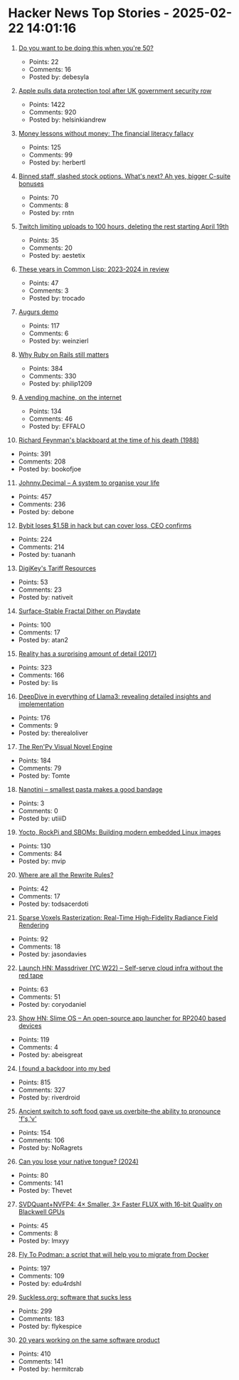 # Hacker News Top Stories - 2025-02-22 14:01:16

1. [Do you want to be doing this when you're 50?](https://prog21.dadgum.com/154.html)
   - Points: 22
   - Comments: 16
   - Posted by: debesyla

2. [Apple pulls data protection tool after UK government security row](https://www.bbc.com/news/articles/cgj54eq4vejo)
   - Points: 1422
   - Comments: 920
   - Posted by: helsinkiandrew

3. [Money lessons without money: The financial literacy fallacy](https://anandsanwal.me/financial-literacy-fallacy/)
   - Points: 125
   - Comments: 99
   - Posted by: herbertl

4. [Binned staff, slashed stock options. What's next? Ah yes, bigger C-suite bonuses](https://www.theregister.com/2025/02/22/meta_pumps_executive_bonuses/)
   - Points: 70
   - Comments: 8
   - Posted by: rntn

5. [Twitch limiting uploads to 100 hours, deleting the rest starting April 19th](https://twitter.com/twitchsupport/status/1892277199497043994)
   - Points: 35
   - Comments: 20
   - Posted by: aestetix

6. [These years in Common Lisp: 2023-2024 in review](https://lisp-journey.gitlab.io/blog/these-years-in-common-lisp-2023-2024-in-review/)
   - Points: 47
   - Comments: 3
   - Posted by: trocado

7. [Augurs demo](https://demo.augu.rs/)
   - Points: 117
   - Comments: 6
   - Posted by: weinzierl

8. [Why Ruby on Rails still matters](https://www.contraption.co/rails-versus-nextjs/)
   - Points: 384
   - Comments: 330
   - Posted by: philip1209

9. [A vending machine, on the internet](https://threekindwords.com/blog/vending-machine-on-the-internet/)
   - Points: 134
   - Comments: 46
   - Posted by: EFFALO

10. [Richard Feynman's blackboard at the time of his death (1988)](https://digital.archives.caltech.edu/collections/Images/1.10-29/)
   - Points: 391
   - Comments: 208
   - Posted by: bookofjoe

11. [Johnny.Decimal – A system to organise your life](https://johnnydecimal.com)
   - Points: 457
   - Comments: 236
   - Posted by: debone

12. [Bybit loses $1.5B in hack but can cover loss, CEO confirms](https://www.tradingview.com/news/coindesk:cda1c390e094b:0-bybit-ceo-confirms-exchange-was-hacked-for-1-46b-says-his-firm-can-cover-the-loss/)
   - Points: 224
   - Comments: 214
   - Posted by: tuananh

13. [DigiKey's Tariff Resources](https://www.digikey.com/en/resources/tariff-resources)
   - Points: 53
   - Comments: 23
   - Posted by: nativeit

14. [Surface-Stable Fractal Dither on Playdate](https://aras-p.info/blog/2025/02/09/Surface-Stable-Fractal-Dither-on-Playdate/)
   - Points: 100
   - Comments: 17
   - Posted by: atan2

15. [Reality has a surprising amount of detail (2017)](http://johnsalvatier.org/blog/2017/reality-has-a-surprising-amount-of-detail)
   - Points: 323
   - Comments: 166
   - Posted by: lis

16. [DeepDive in everything of Llama3: revealing detailed insights and implementation](https://github.com/therealoliver/Deepdive-llama3-from-scratch)
   - Points: 176
   - Comments: 9
   - Posted by: therealoliver

17. [The Ren'Py Visual Novel Engine](https://www.renpy.org/)
   - Points: 184
   - Comments: 79
   - Posted by: Tomte

18. [Nanotini – smallest pasta makes a good bandage](https://www.scientificamerican.com/article/the-worlds-smallest-pasta-is-not-very-tasty/)
   - Points: 3
   - Comments: 0
   - Posted by: utiiiD

19. [Yocto, RockPi and SBOMs: Building modern embedded Linux images](https://vpetersson.com/2025/02/21/yocto-rockpi-and-sboms.html)
   - Points: 130
   - Comments: 84
   - Posted by: mvip

20. [Where are all the Rewrite Rules?](https://www.philipzucker.com/rewrite_rules/)
   - Points: 42
   - Comments: 17
   - Posted by: todsacerdoti

21. [Sparse Voxels Rasterization: Real-Time High-Fidelity Radiance Field Rendering](https://svraster.github.io/)
   - Points: 92
   - Comments: 18
   - Posted by: jasondavies

22. [Launch HN: Massdriver (YC W22) – Self-serve cloud infra without the red tape](undefined)
   - Points: 63
   - Comments: 51
   - Posted by: coryodaniel

23. [Show HN: Slime OS – An open-source app launcher for RP2040 based devices](https://github.com/abeisgoat/slime_os)
   - Points: 119
   - Comments: 4
   - Posted by: abeisgreat

24. [I found a backdoor into my bed](https://trufflesecurity.com/blog/removing-jeff-bezos-from-my-bed)
   - Points: 815
   - Comments: 327
   - Posted by: riverdroid

25. [Ancient switch to soft food gave us overbite–the ability to pronounce 'f's,'v'](https://www.science.org/content/article/ancient-switch-soft-food-gave-us-overbite-and-ability-pronounce-f-s-and-v-s)
   - Points: 154
   - Comments: 106
   - Posted by: NoRagrets

26. [Can you lose your native tongue? (2024)](https://www.nytimes.com/2024/05/14/magazine/native-language-loss.html)
   - Points: 80
   - Comments: 141
   - Posted by: Thevet

27. [SVDQuant+NVFP4: 4× Smaller, 3× Faster FLUX with 16-bit Quality on Blackwell GPUs](https://hanlab.mit.edu/blog/svdquant-nvfp4)
   - Points: 45
   - Comments: 8
   - Posted by: lmxyy

28. [Fly To Podman: a script that will help you to migrate from Docker](https://github.com/Edu4rdSHL/fly-to-podman)
   - Points: 197
   - Comments: 109
   - Posted by: edu4rdshl

29. [Suckless.org: software that sucks less](https://suckless.org/)
   - Points: 299
   - Comments: 183
   - Posted by: flykespice

30. [20 years working on the same software product](https://successfulsoftware.net/2025/02/21/20-years-working-on-the-same-software-product/)
   - Points: 410
   - Comments: 141
   - Posted by: hermitcrab


